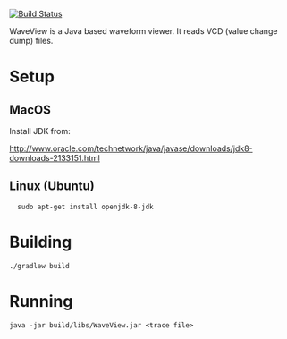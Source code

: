 [![Build Status](https://travis-ci.org/jbush001/WaveView.svg?branch=master)](https://travis-ci.org/jbush001/WaveView)

WaveView is a Java based waveform viewer.  It reads VCD (value change dump)
files.

# Setup
## MacOS

Install JDK from:

  http://www.oracle.com/technetwork/java/javase/downloads/jdk8-downloads-2133151.html

## Linux (Ubuntu)

	  sudo apt-get install openjdk-8-jdk

# Building

    ./gradlew build

# Running

    java -jar build/libs/WaveView.jar <trace file>

